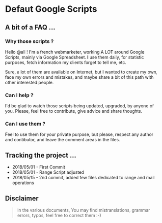 # Defaut Google Scripts

## A bit of a FAQ ...

### Why those scripts ?

Hello @all ! I'm a french webmarketer, working A LOT around Google Scripts, mainly via Google Spreadsheet. I use them daily, for statistic purposes, fetch information my clients forget to tell me, etc.

Sure, a lot of them are available on Internet, but I wanted to create my own, face my own errors and mistakes, and maybe share a bit of this path with other interested people.

### Can I help ?

I'd be glad to watch those scripts being updated, upgraded, by anyone of you. Please, feel free to contribute, give advice and share thoughts.

### Can I use them ?

Feel to use them for your private purpose, but please, respect any author and contibutor, and leave the comment areas in the files. 

## Tracking the project ...

* 2018/05/01 - First Commit
* 2018/05/01 - Range Script adjusted
* 2018/05/15 - 2nd commit, added few files dedicated to range and mail operations

## Disclaimer

> In the various documents, You may find mistranslations, grammar errors, typos, feel free to correct them :-)